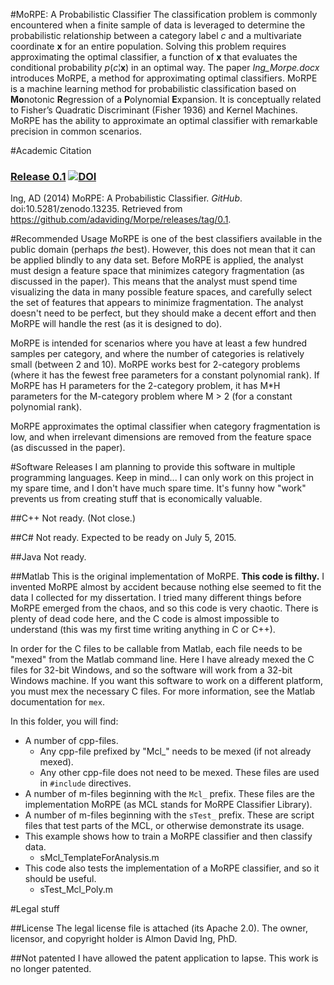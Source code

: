 #MoRPE:  A Probabilistic Classifier
The classification problem is commonly encountered when a finite sample of data is leveraged to determine the probabilistic relationship between a category label  *c*  and a multivariate coordinate  **x**   for an entire population.  Solving this problem requires approximating the optimal classifier, a function of  **x**   that evaluates the conditional probability  *p*(*c*¦**x**)  in an optimal way.  The paper *Ing_Morpe.docx* introduces MoRPE, a method for approximating optimal classifiers.  MoRPE is a machine learning method for probabilistic classification based on **Mo**notonic **R**egression of a **P**olynomial **E**xpansion.  It is conceptually related to Fisher’s Quadratic Discriminant (Fisher 1936) and Kernel Machines.  MoRPE has the ability to approximate an optimal classifier with remarkable precision in common scenarios.

#Academic Citation
### [Release 0.1](https://github.com/adaviding/Morpe/releases/tag/0.1) [![DOI](https://zenodo.org/badge/doi/10.5281/zenodo.13235.svg)](http://dx.doi.org/10.5281/zenodo.13235)

Ing, AD (2014) MoRPE:  A Probabilistic Classifier.  *GitHub*.  doi:10.5281/zenodo.13235.  Retrieved from https://github.com/adaviding/Morpe/releases/tag/0.1.

#Recommended Usage
MoRPE is one of the best classifiers available in the public domain (perhaps *the* best).  However, this does not mean that it can be applied blindly to any data set.  Before MoRPE is applied, the analyst must design a feature space that minimizes category fragmentation (as discussed in the paper).  This means that the analyst must spend time visualizing the data in many possible feature spaces, and carefully select the set of features that appears to minimize fragmentation.  The analyst doesn't need to be perfect, but they should make a decent effort and then MoRPE will handle the rest (as it is designed to do).

MoRPE is intended for scenarios where you have at least a few hundred samples per category, and where the number of categories is relatively small (between 2 and 10).  MoRPE works best for 2-category problems (where it has the fewest free parameters for a constant polynomial rank).  If MoRPE has H parameters for the 2-category problem, it has M*H parameters for the M-category problem where M > 2 (for a constant polynomial rank).

MoRPE approximates the optimal classifier when category fragmentation is low, and when irrelevant dimensions are removed from the feature space (as discussed in the paper).

#Software Releases
I am planning to provide this software in multiple programming languages.  Keep in mind... I can only work on this project in my spare time, and I don't have much spare time.  It's funny how "work" prevents us from creating stuff that is economically valuable.

##C++
Not ready.  (Not close.)
	
##C# 
Not ready.  Expected to be ready on July 5, 2015.

##Java
Not ready.

##Matlab
This is the original implementation of MoRPE.  **This code is filthy.**  I invented MoRPE almost by accident because nothing else seemed to fit the data I collected for my dissertation.  I tried many different things before MoRPE emerged from the chaos, and so this code is very chaotic.  There is plenty of dead code here, and the C code is almost impossible to understand (this was my first time writing anything in C or C++).

In order for the C files to be callable from Matlab, each file needs to be "mexed" from the Matlab command line.  Here I have already mexed the C files for 32-bit Windows, and so the software will work from a 32-bit Windows machine.  If you want this software to work on a different platform, you must mex the necessary C files.  For more information, see the Matlab documentation for `mex`.

In this folder, you will find:
* A number of cpp-files.
	* Any cpp-file prefixed by "Mcl_" needs to be mexed (if not already mexed).
	* Any other cpp-file does not need to be mexed.  These files are used in `#include` directives.
* A number of m-files beginning with the `Mcl_` prefix.  These files are the implementation MoRPE (as MCL stands for MoRPE Classifier Library).
* A number of m-files beginning with the `sTest_` prefix.  These are script files that test parts of the MCL, or otherwise demonstrate its usage.
* This example shows how to train a MoRPE classifier and then classify data.
	* sMcl_TemplateForAnalysis.m
* This code also tests the implementation of a MoRPE classifier, and so it should be useful.
	* sTest_Mcl_Poly.m

#Legal stuff

##License
The legal license file is attached (its Apache 2.0).  The owner, licensor, and copyright holder is Almon David Ing, PhD.

##Not patented
I have allowed the patent application to lapse.  This work is no longer patented.
